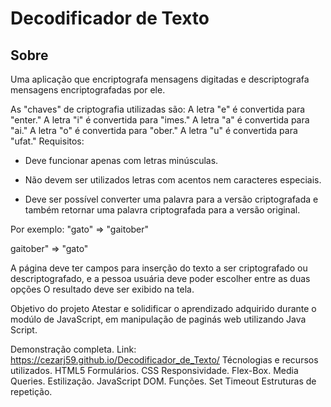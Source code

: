 <h1> Decodificador de Texto </h1>
<h2> Sobre </h2>
Uma aplicação que encriptografa mensagens digitadas e descriptografa mensagens encriptografadas por ele.

As "chaves" de criptografia utilizadas são:
A letra "e" é convertida para "enter."
A letra "i" é convertida para "imes."
A letra "a" é convertida para "ai." 
A letra "o" é convertida para "ober."
A letra "u" é convertida para "ufat."
Requisitos:
- Deve funcionar apenas com letras minúsculas.

- Não devem ser utilizados letras com acentos nem caracteres especiais.

- Deve ser possível converter uma palavra para a versão criptografada e também retornar uma palavra criptografada para a versão original.

Por exemplo:
"gato" => "gaitober"

gaitober" => "gato"

A página deve ter campos para inserção do texto a ser criptografado ou descriptografado, e a pessoa usuária deve poder escolher entre as duas opções O resultado deve ser exibido na tela.

Objetivo do projeto
Atestar e solidificar o aprendizado adquirido durante o modúlo de JavaScript, em manipulação de paginás web utilizando Java Script.

Demonstração completa.
Link: https://cezarj59.github.io/Decodificador_de_Texto/
Técnologias e recursos utilizados.
HTML5
Formulários.
CSS
Responsividade.
Flex-Box.
Media Queries.
Estilização.
JavaScript
DOM.
Funções.
Set Timeout
Estruturas de repetição.

